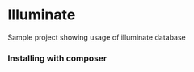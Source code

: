 Illuminate
==========

Sample project showing usage of illuminate database

### Installing with composer
